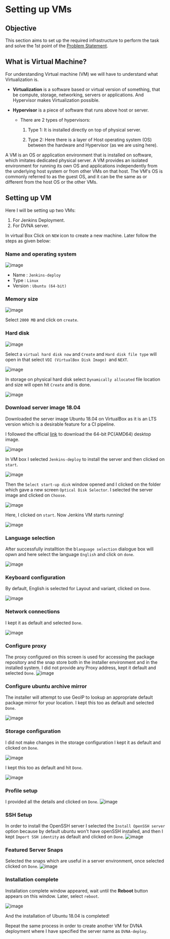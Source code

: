# Setting up VMs

## Objective

This section aims to set up the required infrastructure to perform the task and solve the 1st point of the [Problem Statement](https://devsecops-report.netlify.app/problem-statements/).

## What is Virtual Machine?
For understanding Virtual machine (VM) we will have to understand what Virtualization is. 

- **Virtualization** is a software based or virtual version of something, that be compute, storage, networking, servers or applications. And Hypervisor makes Virtualization possible. 

- **Hypervisor** is a piece of software that runs above host or server. 

    - There are 2 types of hypervisors: 

        1. Type 1: It is installed directly on top of physical server. 

        2. Type 2: Here there is a layer of Host operating system (OS) between the hardware and Hypervisor (as we are using here). 

A VM is an OS or application environment that is installed on software, which imitates dedicated physical server. A VM provides an isolated environment for running its own OS and applications independently from the underlying host system or from other VMs on that host. The VM's OS is commonly referred to as the guest OS, and it can be the same as or different from the host OS or the other VMs. 
   
## Setting up VM
Here I will be setting up two VMs:

1. For Jenkins Deployment.
2. For DVNA server.

In virtual Box Click on `NEW` icon to create a new machine. Later follow the steps as given below:

### Name and operating system 

![image](/pictures/os.png)

- Name : `Jenkins-deploy`
- Type : `Linux`
- Version : `Ubuntu (64-bit)`
### Memory size 

![image](/pictures/2.png) 

Select `2000 MB` and click on `create`.

### Hard disk 

![image](/pictures/3.png) 

Select a `virtual hard disk now` and `Create` and `Hard disk file type` will open in that select `VDI (VirtualBox Disk Image) `and `NEXT`. 

![image](/pictures/js.png) 

In storage on physical hard disk select `Dynamically allocated` file location and size will open hit `Create` and is done. 

![image](/pictures/2021-06-29_19-41.png) 

### Download server image 18.04 

Downloaded the server image Ubuntu 18.04 on VirtualBox as it is an LTS version which is a desirable feature for a CI pipeline.  

I followed the official [link](https://releases.ubuntu.com/18.04/) to download the 64-bit PC(AMD64) desktop image.  

![image](/pictures/desktop.png) 

In VM box I selected `Jenkins-deploy` to install the server and then clicked on `start`.

![image](/pictures/mark.png) 

Then the `Select start-up disk` window opened and I clicked on the folder which gave a new screen `Optical Disk Selector`. I selected the server image and clicked on `Choose`.

![image](/pictures/optical.png) 

Here, I clicked on `start`. Now Jenkins VM starts running! 

![image](/pictures/8.png) 

### Language selection 

After successfully installtion the b`language selection` dialogue box will opwn and here select the language `English` and click on `done`.

![image](/pictures/9.png) 

### Keyboard configuration 

By default, English is selected for Layout and variant, clicked on  `Done`. 

![image](/pictures/10.png) 

### Network connections 

I kept it as default and selected `Done`. 

![image](/pictures/11.png) 

### Configure proxy  
The proxy configured on this screen is used for accessing the package repository and the snap store both in the installer environment and in the installed system. I did not provide any Proxy address, kept it default and selected `Done`.
![image](/pictures/12.png) 

### Configure ubuntu archive mirror 
The installer will attempt to use GeoIP to lookup an appropriate default package mirror for your location. I kept this too as default and selected `Done`.

![image](/pictures/13.png) 

### Storage configuration 

I did not make changes in the storage configuration I kept it as default and clicked on `Done`. 

![image](/pictures/14.png) 


I kept this too as default and hit `Done`. 


![image](/pictures/15.png) 

### Profile setup 
I provided all the details and clicked on `Done`. 
![image](/pictures/17.png) 

### SSH Setup 
In order to install the OpenSSH server I selected the `Install OpenSSH server` option because by default ubuntu won't have openSSH installed, and then I kept `Import SSH identity` as default and clicked on `Done`. 
![image](/pictures/18.png) 

### Featured Server Snaps 
Selected the snaps which are useful in a server environment, once selected clicked on `Done`.
![image](/pictures/19.png)   

### Installation complete 

Installation complete window appeared, wait until the **Reboot** button appears on this window. Later, select `reboot`. 

![image](/pictures/21.png) 

And the installation of Ubuntu 18.04 is completed! 

Repeat the same process in order to create another VM for DVNA deployment where I have specified the server name as `DVNA-deploy`. 

 
 
 

 